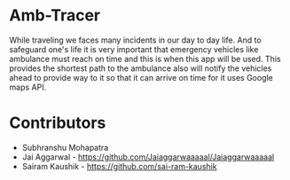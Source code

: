 # Amb-Tracer

<p>While traveling we faces many incidents in our day to day life. And to safeguard one's life it is very important that emergency vehicles like ambulance must reach on time and this is when this app will be used. This provides the shortest path to the ambulance also will notify the vehicles ahead to provide way to it so that it can arrive on time for it uses Google maps API.</p>

# Contributors

- Subhranshu Mohapatra
- Jai Aggarwal - https://github.com/Jaiaggarwaaaaal/Jaiaggarwaaaaal
- Sairam Kaushik - https://github.com/sai-ram-kaushik
